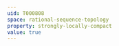```yaml
---
uid: T000808
space: rational-sequence-topology
property: strongly-locally-compact
value: true
---
```

